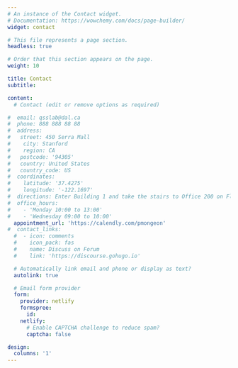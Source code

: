 ```yaml
---
# An instance of the Contact widget.
# Documentation: https://wowchemy.com/docs/page-builder/
widget: contact

# This file represents a page section.
headless: true

# Order that this section appears on the page.
weight: 10

title: Contact
subtitle:

content:
  # Contact (edit or remove options as required)

#  email: qsslab@dal.ca
#  phone: 888 888 88 88
#  address:
#   street: 450 Serra Mall
#    city: Stanford
#    region: CA
#   postcode: '94305'
#   country: United States
#   country_code: US
#  coordinates:
#    latitude: '37.4275'
#    longitude: '-122.1697'
#  directions: Enter Building 1 and take the stairs to Office 200 on Floor 2
#  office_hours:
#    - 'Monday 10:00 to 13:00'
#    - 'Wednesday 09:00 to 10:00'
  appointment_url: 'https://calendly.com/pmongeon'
#  contact_links:
  #  - icon: comments
  #    icon_pack: fas
  #    name: Discuss on Forum
  #    link: 'https://discourse.gohugo.io'

  # Automatically link email and phone or display as text?
  autolink: true

  # Email form provider
  form:
    provider: netlify
    formspree:
      id:
    netlify:
      # Enable CAPTCHA challenge to reduce spam?
      captcha: false

design:
  columns: '1'
---
```

